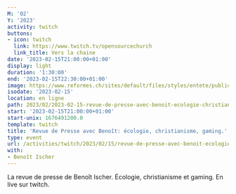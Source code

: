 ```yaml
---
M: '02'
Y: '2023'
activity: twitch
buttons:
- icon: twitch
  link: https://www.twitch.tv/opensourcechurch
  link_title: Vers la chaine
date: '2023-02-15T21:00:00+01:00'
display: light
duration: '1:30:00'
end: '2023-02-15T22:30:00+01:00'
image: https://www.reformes.ch/sites/default/files/styles/entete/public/data/images/comm/257/Beno%C3%AEt%20Ischer.jpg
isodate: '2023-02-15'
location: en ligne
path: 2023/02/2023-02-15-revue-de-presse-avec-benoit-ecologie-christianisme-gaming.md
start: '2023-02-15T21:00:00+01:00'
start-unix: 1676491200.0
template: twitch
title: 'Revue de Presse avec Benoît: écologie, christianisme, gaming.'
type: event
url: /activities/twitch/2023/02/15/revue-de-presse-avec-benoit-ecologie-christianisme-gaming
with:
- Benoît Ischer
---
```

La revue de presse de Benoît Ischer. Écologie, christianisme et gaming. En live sur twitch.